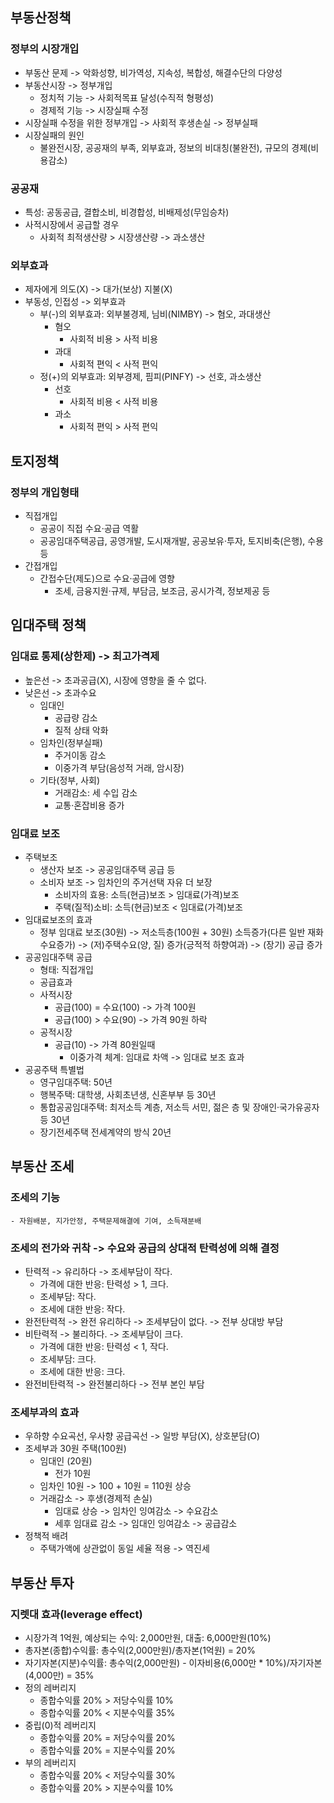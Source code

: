 ## 부동산정책
### 정부의 시장개입
- 부동산 문제 -> 악화성향, 비가역성, 지속성, 복합성, 해결수단의 다양성
- 부동산시장 -> 정부개입
    - 정치적 기능 -> 사회적목표 달성(수직적 형평성)
    - 경제적 기능 -> 시장실패 수정
- 시장실패 수정을 위한 정부개입 -> 사회적 후생손실 -> 정부실패
- 시장실패의 원인
    - 불완전시장, 공공재의 부족, 외부효과, 정보의 비대칭(불완전), 규모의 경제(비용감소)
### 공공재
- 특성: 공동공급, 결합소비, 비경합성, 비배제성(무임승차)
- 사적시장에서 공급할 경우
    - 사회적 최적생산량 > 시장생산량 -> 과소생산
### 외부효과
- 제자에게 의도(X) -> 대가(보상) 지불(X)
- 부동성, 인접성 -> 외부효과
    - 부(-)의 외부효과: 외부불경제, 님비(NIMBY) -> 혐오, 과대생산
        - 혐오
            - 사회적 비용 > 사적 비용
        - 과대
            - 사회적 편익 < 사적 편익
    - 정(+)의 외부효과: 외부경제, 핌피(PINFY) -> 선호, 과소생산
        - 선호
            - 사회적 비용 < 사적 비용
        - 과소
            - 사회적 편익 > 사적 편익
## 토지정책
### 정부의 개입형태
- 직접개입
    - 공공이 직접 수요·공급 역활
    - 공공임대주택공급, 공영개발, 도시재개발, 공공보유·투자, 토지비축(은행), 수용 등
- 간접개입
    - 간접수단(제도)으로 수요·공급에 영향
        - 조세, 금융지원·규제, 부담금, 보조금, 공시가격, 정보제공 등
## 임대주택 정책
### 임대료 통제(상한제) -> 최고가격제
- 높은선 -> 초과공급(X), 시장에 영향을 줄 수 없다.
- 낮은선 -> 초과수요
    - 임대인
        - 공급량 감소
        - 질적 상태 악화
    - 임차인(정부실패)
        - 주거이동 감소
        - 이중가격 부담(음성적 거래, 암시장)
    - 기타(정부, 사회)
        - 거래감소: 세 수입 감소
        - 교통·혼잡비용 증가
### 임대료 보조
- 주택보조
    - 생산자 보조 -> 공공임대주택 공급 등
    - 소비자 보조 -> 임차인의 주거선택 자유 더 보장
        - 소비자의 효용: 소득(현금)보조 > 임대료(가격)보조
        - 주택(질적)소비: 소득(현금)보조 < 임대료(가격)보조
- 임대료보조의 효과
    - 정부 임대료 보조(30원) -> 저소득층(100원 + 30원) 소득증가(다른 일반 재화 수요증가) -> (저)주택수요(양, 질) 증가(긍적적 하향여과) -> (장기) 공급 증가
- 공공임대주택 공급
    - 형태: 직접개입
    - 공급효과 
    - 사적시장
        - 공급(100) = 수요(100) -> 가격 100원
        - 공급(100) > 수요(90) -> 가격 90원 하락
    - 공적시장
        - 공급(10) -> 가격 80원일때
            - 이중가격 체계: 임대료 차액 -> 임대료 보조 효과
- 공공주택 특별법
    - 영구임대주택: 50년
    - 행복주택: 대학생, 사회초년생, 신혼부부 등 30년
    - 통합공공임대주택: 최저소득 계층, 저소득 서민, 젊은 층 및 장애인·국가유공자 등 30년
    - 장기전세주택 전세계약의 방식 20년

## 부동산 조세
### 조세의 기능
    - 자원배분, 지가안정, 주택문제해결에 기여, 소득재분배
### 조세의 전가와 귀착 -> 수요와 공급의 상대적 탄력성에 의해 결정
- 탄력적 -> 유리하다 -> 조세부담이 작다.
    - 가격에 대한 반응: 탄력성 > 1, 크다. 
    - 조세부담: 작다.
    - 조세에 대한 반응: 작다.
- 완전탄력적 -> 완전 유리하다 -> 조세부담이 없다. -> 전부 상대방 부담
- 비탄력적 -> 불리하다. -> 조세부담이 크다.
    - 가격에 대한 반응: 탄력성 < 1, 작다. 
    - 조세부담: 크다.
    - 조세에 대한 반응: 크다.
- 완전비탄력적 -> 완전불리하다 -> 전부 본인 부담
### 조세부과의 효과
- 우하향 수요곡선, 우사향 공급곡선 -> 일방 부담(X), 상호분담(O)
- 조세부과 30원 주택(100원)
    - 임대인 (20원)
        - 전가 10원
    - 임차인 10원 -> 100 + 10원 = 110원 상승
    - 거래감소 -> 후생(경제적 손실)
        - 임대료 상승 -> 임차인 잉여감소 -> 수요감소
        - 세후 임대료 감소 -> 임대인 잉여감소 -> 공급감소
- 정책적 배려
    - 주택가액에 상관없이 동일 세율 적용 -> 역진세

## 부동산 투자
### 지렛대 효과(leverage effect)
- 시장가격 1억원, 예상되는 수익: 2,000만원, 대출: 6,000만원(10%)
- 총자본(종합)수익률: 총수익(2,000만원)/총자본(1억원) = 20%
- 자기자본(지분)수익률: 총수익(2,000만원) - 이자비용(6,000만 * 10%)/자기자본(4,000만) = 35%
- 정의 레버리지
    - 종합수익률 20% > 저당수익률 10%
    - 종합수익률 20% < 지분수익률 35%
- 중립(0)적 레버리지
    - 종합수익률 20% = 저당수익률 20%
    - 종합수익률 20% = 지분수익률 20%
- 부의 레버리지
    - 종합수익률 20% < 저당수익률 30%
    - 종합수익률 20% > 지분수익률 10%